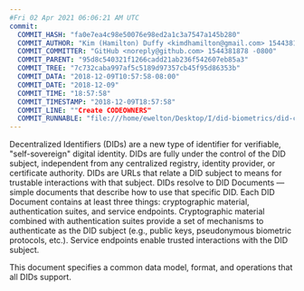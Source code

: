 ```yaml
---
#Fri 02 Apr 2021 06:06:21 AM UTC
commit:
  COMMIT_HASH: "fa0e7ea4c98e50076e98ed2a1c3a7547a145b280"
  COMMIT_AUTHOR: "Kim (Hamilton) Duffy <kimdhamilton@gmail.com> 1544381878 -0800"
  COMMIT_COMMITTER: "GitHub <noreply@github.com> 1544381878 -0800"
  COMMIT_PARENT: "95d8c540321f1266cadd21ab236f542607eb85a3"
  COMMIT_TREE: "7c732caba997af5c5189d97357cb45f95d86353b"
  COMMIT_DATA: "2018-12-09T10:57:58-08:00"
  COMMIT_DATE: "2018-12-09"
  COMMIT_TIME: "18:57:58"
  COMMIT_TIMESTAMP: "2018-12-09T18:57:58"
  COMMIT_LINE: ""Create CODEOWNERS"
  COMMIT_RUNNABLE: "file:///home/ewelton/Desktop/I/did-biometrics/did-core-dataset/analysis/gitinfo/fa0e7ea4c98e50076e98ed2a1c3a7547a145b280/snapshot/index.html"
---
```


<section id="abstract">
<p>
Decentralized Identifiers (DIDs) are a new type of identifier for
verifiable, "self-sovereign" digital identity. DIDs are fully under the
control of the DID subject, independent from any centralized registry,
identity provider, or certificate authority. DIDs are URLs that relate
a DID subject to means for trustable interactions with that subject.
DIDs resolve to DID Documents — simple documents that describe how to
use that specific DID. Each DID Document contains at least three
things: cryptographic material, authentication suites, and service
endpoints. Cryptographic material combined with authentication suites
provide a set of mechanisms to authenticate as the DID subject (e.g.,
public keys, pseudonymous biometric protocols, etc.). Service endpoints
enable trusted interactions with the DID subject.
    </p>
<p>
This document specifies a common data model, format, and operations
that all DIDs support.
    </p>
</section>
